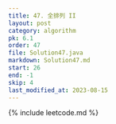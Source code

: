```yaml
---
title: 47. 全排列 II
layout: post
category: algorithm
pk: 6.1
order: 47
file: Solution47.java
markdown: Solution47.md
start: 26
end: -1
skip: 4
last_modified_at: 2023-08-15
---
```


{% include leetcode.md %}
